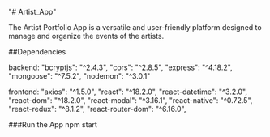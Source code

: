 "# Artist_App" 

The Artist Portfolio App is a versatile and user-friendly platform designed to manage and organize the events of the artists.

##Dependencies

   backend:
   "bcryptjs": "^2.4.3",
    "cors": "^2.8.5",
    "express": "^4.18.2",
    "mongoose": "^7.5.2",
    "nodemon": "^3.0.1"
    
   frontend: 
     "axios": "^1.5.0",
    "react": "^18.2.0",
    "react-datetime": "^3.2.0",
    "react-dom": "^18.2.0",
    "react-modal": "^3.16.1",
    "react-native": "^0.72.5",
    "react-redux": "^8.1.2",
    "react-router-dom": "^6.16.0",

  ###Run the App
  npm start
